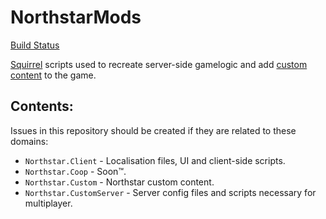 # NorthstarMods
[Build Status](https://github.com/R2Northstar/NorthstarLauncher/actions/workflows/ci.yml/badge.svg)

[Squirrel](http://www.squirrel-lang.org/squirreldoc/reference/index.html) scripts used to recreate server-side gamelogic and add [custom content](https://r2northstar.gitbook.io/r2northstar-wiki/using-northstar/gamemodes) to the game. 

## Contents:

Issues in this repository should be created if they are related to these domains:
- `Northstar.Client` - Localisation files, UI and client-side scripts.
- `Northstar.Coop` - Soon™.
- `Northstar.Custom` - Northstar custom content.
- `Northstar.CustomServer` - Server config files and scripts necessary for multiplayer.
